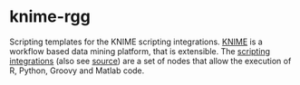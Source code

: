 # knime-rgg
Scripting templates for the KNIME scripting integrations.
[KNIME][k] is a workflow based data mining platform, that is extensible. The [scripting integrations][ks] (also see [source][ksg]) are a set of nodes that allow the execution of R, Python, Groovy and Matlab code.


[k]: http://www.knime.org/knime-analytics-platform
[ks]: https://tech.knime.org/community/scripting
[ksg]: https://github.com/knime-mpicbg/knime-scripting